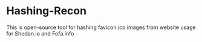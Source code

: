 # Hashing-Recon
This is open-source tool for hashing favicon.ico images from website usage for Shodan.io and Fofa.info 
